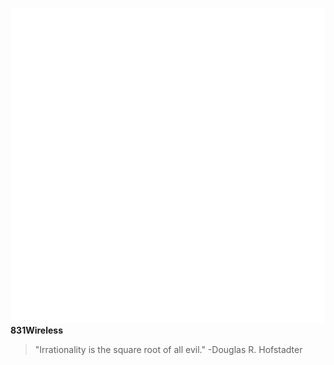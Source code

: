 ![Logo](/images/grayhat_inverted.png)
**831Wireless**
> "Irrationality is the square root of all evil."
-Douglas R. Hofstadter
